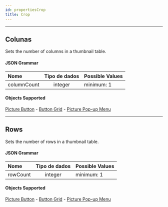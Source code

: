 ```yaml
---
id: propertiesCrop
title: Crop
---
```


---
## Colunas

Sets the number of columns in a thumbnail table.

#### JSON Grammar

| Nome        | Tipo de dados | Possible Values |
|:----------- |:-------------:| --------------- |
| columnCount |    integer    | minimum: 1      |

#### Objects Supported

[Picture Button](pictureButton_overview.md) - [Button Grid](buttonGrid_overview.md) - [Picture Pop-up Menu](picturePopupMenu_overview.md)




---
## Rows

Sets the number of rows in a thumbnail table.

#### JSON Grammar

| Nome     | Tipo de dados | Possible Values |
|:-------- |:-------------:| --------------- |
| rowCount |    integer    | minimum: 1      |

#### Objects Supported

[Picture Button](pictureButton_overview.md) - [Button Grid](buttonGrid_overview.md) - [Picture Pop-up Menu](picturePopupMenu_overview.md)










